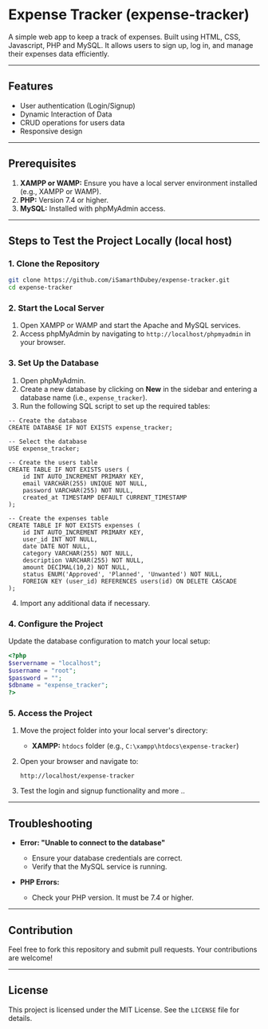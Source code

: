 # Expense Tracker (expense-tracker)

A simple web app to keep a track of expenses. Built using HTML, CSS, Javascript, PHP and MySQL. It allows users to sign up, log in, and manage their expenses data efficiently.

---

## Features
- User authentication (Login/Signup)
- Dynamic Interaction of Data
- CRUD operations for users data
- Responsive design

---

## Prerequisites

1. **XAMPP or WAMP:** Ensure you have a local server environment installed (e.g., XAMPP or WAMP).
2. **PHP:** Version 7.4 or higher.
3. **MySQL:** Installed with phpMyAdmin access.

---

## Steps to Test the Project Locally (local host)

### 1. Clone the Repository
```bash
git clone https://github.com/iSamarthDubey/expense-tracker.git
cd expense-tracker
```

### 2. Start the Local Server

1. Open XAMPP or WAMP and start the Apache and MySQL services.
2. Access phpMyAdmin by navigating to `http://localhost/phpmyadmin` in your browser.

### 3. Set Up the Database

1. Open phpMyAdmin.
2. Create a new database by clicking on **New** in the sidebar and entering a database name (i.e., `expense_tracker`).
3. Run the following SQL script to set up the required tables:

```mysql
-- Create the database
CREATE DATABASE IF NOT EXISTS expense_tracker;

-- Select the database
USE expense_tracker;

-- Create the users table
CREATE TABLE IF NOT EXISTS users (
    id INT AUTO_INCREMENT PRIMARY KEY,
    email VARCHAR(255) UNIQUE NOT NULL,
    password VARCHAR(255) NOT NULL,
    created_at TIMESTAMP DEFAULT CURRENT_TIMESTAMP
);

-- Create the expenses table
CREATE TABLE IF NOT EXISTS expenses (
    id INT AUTO_INCREMENT PRIMARY KEY,
    user_id INT NOT NULL,
    date DATE NOT NULL,
    category VARCHAR(255) NOT NULL,
    description VARCHAR(255) NOT NULL,
    amount DECIMAL(10,2) NOT NULL,
    status ENUM('Approved', 'Planned', 'Unwanted') NOT NULL,
    FOREIGN KEY (user_id) REFERENCES users(id) ON DELETE CASCADE
);

```

4. Import any additional data if necessary.

### 4. Configure the Project

Update the database configuration to match your local setup:
   ```php
   <?php
   $servername = "localhost";
   $username = "root";
   $password = "";
   $dbname = "expense_tracker";
   ?>
   ```

### 5. Access the Project

1. Move the project folder into your local server's directory:
   - **XAMPP:** `htdocs` folder (e.g., `C:\xampp\htdocs\expense-tracker`)

2. Open your browser and navigate to:
   ```
   http://localhost/expense-tracker
   ```

3. Test the login and signup functionality and more ..

---

## Troubleshooting

- **Error: "Unable to connect to the database"**
  - Ensure your database credentials are correct.
  - Verify that the MySQL service is running.

- **PHP Errors:**
  - Check your PHP version. It must be 7.4 or higher.

---

## Contribution
Feel free to fork this repository and submit pull requests. Your contributions are welcome!

---

## License
This project is licensed under the MIT License. See the `LICENSE` file for details.
